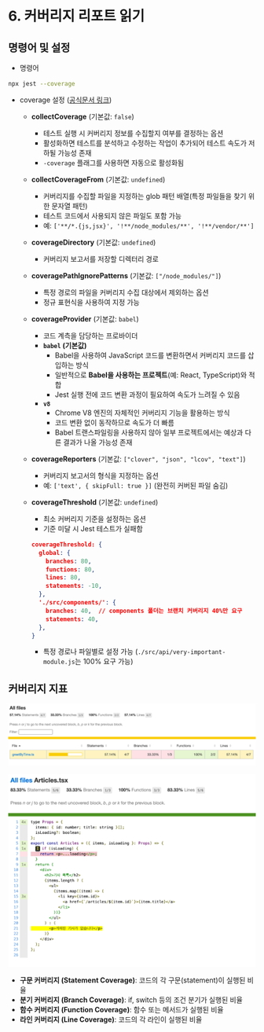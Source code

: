 # 6. 커버리지 리포트 읽기

## 명령어 및 설정

- 명령어

```bash
npx jest --coverage
```

- coverage 설정 ([공식문서 링크](https://jestjs.io/docs/configuration#coveragedirectory-string))
    - **collectCoverage** (기본값: `false`)
        - 테스트 실행 시 커버리지 정보를 수집할지 여부를 결정하는 옵션
        - 활성화하면 테스트를 분석하고 수정하는 작업이 추가되어 테스트 속도가 저하될 가능성 존재
        - `-coverage` 플래그를 사용하면 자동으로 활성화됨
    - **collectCoverageFrom** (기본값: `undefined`)
        - 커버리지를 수집할 파일을 지정하는 glob 패턴 배열(특정 파일들을 찾기 위한 문자열 패턴)
        - 테스트 코드에서 사용되지 않은 파일도 포함 가능
        - 예: `['**/*.{js,jsx}', '!**/node_modules/**', '!**/vendor/**']`
    - **coverageDirectory** (기본값: `undefined`)
        - 커버리지 보고서를 저장할 디렉터리 경로
    - **coveragePathIgnorePatterns** (기본값: `["/node_modules/"]`)
        - 특정 경로의 파일을 커버리지 수집 대상에서 제외하는 옵션
        - 정규 표현식을 사용하여 지정 가능
    - **coverageProvider** (기본값: `babel`)
        - 코드 계측을 담당하는 프로바이더
        - **`babel` (기본값)**
            - Babel을 사용하여 JavaScript 코드를 변환하면서 커버리지 코드를 삽입하는 방식
            - 일반적으로 **Babel을 사용하는 프로젝트**(예: React, TypeScript)와 적합
            - Jest 실행 전에 코드 변환 과정이 필요하여 속도가 느려질 수 있음
        - **`v8`**
            - Chrome V8 엔진의 자체적인 커버리지 기능을 활용하는 방식
            - 코드 변환 없이 동작하므로 속도가 더 빠름
            - Babel 트랜스파일링을 사용하지 않아 일부 프로젝트에서는 예상과 다른 결과가 나올 가능성 존재
    - **coverageReporters** (기본값: `["clover", "json", "lcov", "text"]`)
        - 커버리지 보고서의 형식을 지정하는 옵션
        - 예: `['text', { skipFull: true }]` (완전히 커버된 파일 숨김)
    - **coverageThreshold** (기본값: `undefined`)
        - 최소 커버리지 기준을 설정하는 옵션
        - 기준 미달 시 Jest 테스트가 실패함
        
        ```json
        coverageThreshold: {
          global: {
            branches: 80,
            functions: 80,
            lines: 80,
            statements: -10,
          },
          './src/components/': {
            branches: 40,  // components 폴더는 브랜치 커버리지 40%만 요구
            statements: 40,
          },
        }
        ```
        
        - 특정 경로나 파일별로 설정 가능 (`./src/api/very-important-module.js`는 100% 요구 가능)

## 커버리지 지표

![image.png](./images/image_0.png)

![image.png](./images/image_1.png)

- **구문 커버리지 (Statement Coverage)**: 코드의 각 구문(statement)이 실행된 비율
- **분기 커버리지 (Branch Coverage)**: if, switch 등의 조건 분기가 실행된 비율
- **함수 커버리지 (Function Coverage)**: 함수 또는 메서드가 실행된 비율
- **라인 커버리지 (Line Coverage)**: 코드의 각 라인이 실행된 비율
